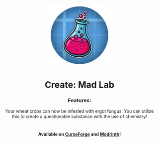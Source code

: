 <div align="center">
  <img src="https://github.com/Budabbb/CreateMadLab/blob/master/logo.png?raw=true" alt="Logo" width="200"/><br>
  <h1>Create: Mad Lab</h1>
  <h3>Features:</h3>
  <p>Your wheat crops can now be infested with ergot fungus. You can utilize this to create a questionable substance with the use of chemistry!</p>
   <h1></h1>
  <h4>Available on <a href="https://curseforge.com/minecraft/mc-mods/create-mad-lab">CurseForge</a> and <a href="https://modrinth.com/mod/create-mad-lab">Modrinth</a>!</h4>
</div>
